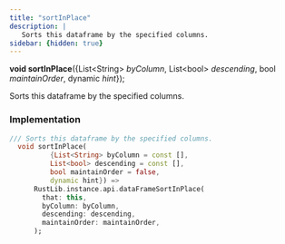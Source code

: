 ```yaml
---
title: "sortInPlace"
description: |
   Sorts this dataframe by the specified columns.
sidebar: {hidden: true}
---
```

<span class="dart-code"><strong>void sortInPlace</strong>({<span class="nobr">List\<String> <i>byColumn</i></span>, <span class="nobr">List\<bool> <i>descending</i></span>, <span class="nobr">bool <i>maintainOrder</i></span>, <span class="nobr">dynamic <i>hint</i></span>});</span>

 Sorts this dataframe by the specified columns.
### Implementation
```dart
/// Sorts this dataframe by the specified columns.
  void sortInPlace(
          {List<String> byColumn = const [],
          List<bool> descending = const [],
          bool maintainOrder = false,
          dynamic hint}) =>
      RustLib.instance.api.dataFrameSortInPlace(
        that: this,
        byColumn: byColumn,
        descending: descending,
        maintainOrder: maintainOrder,
      );
```

[void]: #
[dynamic]: #